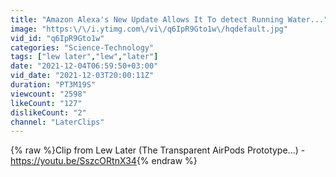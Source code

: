```yaml
---
title: "Amazon Alexa's New Update Allows It To detect Running Water..."
image: "https:\/\/i.ytimg.com\/vi\/q6IpR9Gto1w\/hqdefault.jpg"
vid_id: "q6IpR9Gto1w"
categories: "Science-Technology"
tags: ["lew later","lew","later"]
date: "2021-12-04T06:59:50+03:00"
vid_date: "2021-12-03T20:00:11Z"
duration: "PT3M19S"
viewcount: "2598"
likeCount: "127"
dislikeCount: "2"
channel: "LaterClips"
---
```

{% raw %}Clip from Lew Later (The Transparent AirPods Prototype...) - <a rel="nofollow" target="blank" href="https://youtu.be/SszcORtnX34">https://youtu.be/SszcORtnX34</a>{% endraw %}
